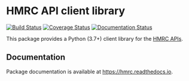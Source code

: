 HMRC API client library
=======================

[![Build Status](https://travis-ci.com/mcb30/hmrc.svg?branch=master)](https://travis-ci.com/github/mcb30/hmrc)
[![Coverage Status](https://coveralls.io/repos/github/mcb30/hmrc/badge.svg?branch=master)](https://coveralls.io/github/mcb30/hmrc?branch=master)
[![Documentation Status](https://readthedocs.org/projects/hmrc/badge/?version=latest)](https://hmrc.readthedocs.io/en/latest/?badge=latest)

This package provides a Python (3.7+) client library for the [HMRC
APIs](https://developer.service.hmrc.gov.uk/api-documentation/docs/api).

Documentation
-------------

Package documentation is available at <https://hmrc.readthedocs.io>.
